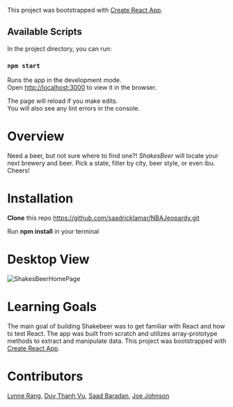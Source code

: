 This project was bootstrapped with [Create React App](https://github.com/facebook/create-react-app).

## Available Scripts

In the project directory, you can run:

### `npm start`

Runs the app in the development mode.<br>
Open [http://localhost:3000](http://localhost:3000) to view it in the browser.

The page will reload if you make edits.<br>
You will also see any lint errors in the console.

# Overview

Need a beer, but not sure where to find one?! *ShakesBeer* will locate your next brewery and beer. Pick a state, filter by city, beer style, or even ibu. Cheers! 

# Installation

**Clone** this repo https://github.com/saadricklamar/NBAJeopardy.git

Run **npm install** in your terminal

# Desktop View
![ShakesBeerHomePage]()


# Learning Goals

The main goal of building Shakebeer was to get familiar with React and how to test React. The app was built from scratch and utilizes array-prototype methods to extract and manipulate data. This project was bootstrapped with [Create React App](https://github.com/facebook/create-react-app).

# Contributors
[Lynne Rang](https://github.com/lynnerang),
[Duy Thanh Vu](https://github.com/Rosebud303),
[Saad Baradan](https://github.com/saadricklamar),
[Joe Johnson](https://github.com/joejohnson3985)
